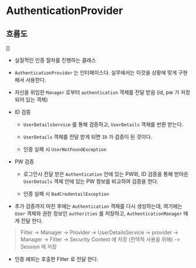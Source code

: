 # AuthenticationProvider

## 흐름도

[]

- 실질적인 인증 절차를 진행하는 클래스

- `AuthenticationProvider` 는 인터페이스다. 실무에서는 이것을 상황에 맞게 구현해서 사용한다.

- 자신을 위임한 `Manager` 로부터 `authentication` 객체를 전달 받음 (id, pw 가 저장되어 있는 객체)

- ID 검증

    - `UserDetailsService` 를 통해 검증하고, `UserDetails` 객체를 반환 받는다. 

    - `UserDetails` 객체를 전달 받게 되면 `ID` 가 검증이 된 것이다.

    - 인증 실패 시 `UserNotFoundException `

- PW 검증

    - 로그인시 전달 받은 `Authentication` 안에 있는 PW와, ID 검증을 통해 받아온 `UserDetails` 객체 안에 있는 PW 정보를 비교하여 검증을 한다.

    - 인증 실패 시 `BadCredentailException`

- 추가 검증까지 마친 후에는 `Authentication` 객체를 다시 생성하는데, 여기에는 `User` 객체와 권한 정보인 `authorities` 를 저장하고, `AuthenticationManager` 에게 전달 한다. 


>Filter -> Manager -> Provider -> UserDetailsService -> provider -> Manager -> Filter -> Security Context 에 저장 (전역적 사용을 위해) -> Session 에 저장


* 인증 예외는 호출한 Filter 로 전달 한다. 